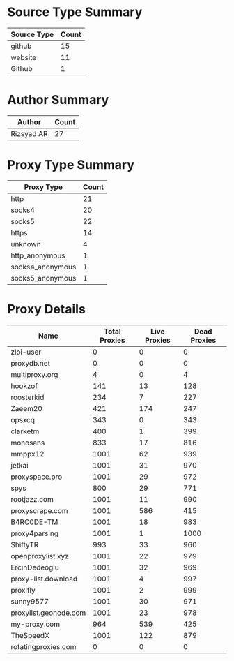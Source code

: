 # Source Type Summary

| Source Type | Count |
|-------------|-------|
| github | 15 |
| website | 11 |
| Github | 1 |


# Author Summary

| Author | Count |
|--------|-------|
| Rizsyad AR | 27 |


# Proxy Type Summary

| Proxy Type | Count |
|------------|-------|
| http | 21 |
| socks4 | 20 |
| socks5 | 22 |
| https | 14 |
| unknown | 4 |
| http_anonymous | 1 |
| socks4_anonymous | 1 |
| socks5_anonymous | 1 |


# Proxy Details

| Name | Total Proxies | Live Proxies | Dead Proxies |
|------|---------------|--------------|---------------|
| zloi-user | 0 | 0 | 0 |
| proxydb.net | 0 | 0 | 0 |
| multiproxy.org | 4 | 0 | 4 |
| hookzof | 141 | 13 | 128 |
| roosterkid | 234 | 7 | 227 |
| Zaeem20 | 421 | 174 | 247 |
| opsxcq | 343 | 0 | 343 |
| clarketm | 400 | 1 | 399 |
| monosans | 833 | 17 | 816 |
| mmppx12 | 1001 | 62 | 939 |
| jetkai | 1001 | 31 | 970 |
| proxyspace.pro | 1001 | 29 | 972 |
| spys | 800 | 29 | 771 |
| rootjazz.com | 1001 | 11 | 990 |
| proxyscrape.com | 1001 | 586 | 415 |
| B4RC0DE-TM | 1001 | 18 | 983 |
| proxy4parsing | 1001 | 1 | 1000 |
| ShiftyTR | 993 | 33 | 960 |
| openproxylist.xyz | 1001 | 22 | 979 |
| ErcinDedeoglu | 1001 | 32 | 969 |
| proxy-list.download | 1001 | 4 | 997 |
| proxifly | 1001 | 2 | 999 |
| sunny9577 | 1001 | 30 | 971 |
| proxylist.geonode.com | 1001 | 23 | 978 |
| my-proxy.com | 964 | 539 | 425 |
| TheSpeedX | 1001 | 122 | 879 |
| rotatingproxies.com | 0 | 0 | 0 |
